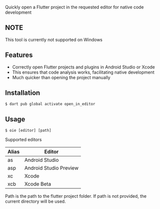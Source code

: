 Quickly open a Flutter project in the requested editor for native code development

## NOTE

This tool is currently not supported on Windows

## Features

- Correctly open Flutter projects and plugins in Android Studio or Xcode
- This ensures that code analysis works, facilitating native development
- Much quicker than opening the project manually

## Installation

```console
$ dart pub global activate open_in_editor
```

## Usage

```console
$ oie [editor] [path]
```

Supported editors

| Alias | Editor                 |
| ----- | ---------------------- |
| as    | Android Studio         |
| asp   | Android Studio Preview |
| xc    | Xcode                  |
| xcb   | Xcode Beta             |

Path is the path to the flutter project folder. If path is not provided, the current directory will be used.
